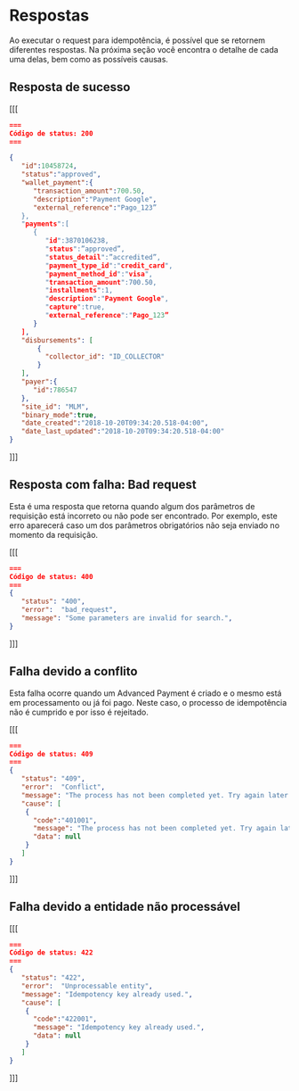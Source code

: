 # Respostas

Ao executar o request para idempotência, é possível que se retornem diferentes respostas. Na próxima seção você encontra o detalhe de cada uma delas, bem como as possíveis causas.

## Resposta de sucesso

[[[
```Json
===
Código de status: 200
===

{
   "id":10458724,
   "status":"approved",
   "wallet_payment":{
      "transaction_amount":700.50,
      "description":"Payment Google",
      "external_reference":"Pago_123”
   },
   "payments":[
      {
         "id":3870106238,
         "status":”approved”,
         "status_detail":”accredited”,
         "payment_type_id":"credit_card",
         "payment_method_id":"visa",
         "transaction_amount":700.50,
         "installments":1,
         "description":"Payment Google",
         "capture":true,
         "external_reference":"Pago_123”
      }
   ],
   "disbursements": [
       {
         "collector_id": "ID_COLLECTOR"
       }
   ],
   "payer":{
      "id":786547
   },
   "site_id": "MLM",
   "binary_mode":true,
   "date_created":"2018-10-20T09:34:20.518-04:00",
   "date_last_updated":"2018-10-20T09:34:20.518-04:00"
}

```
]]]



## Resposta com falha: Bad request

Esta é uma resposta que retorna quando algum dos parâmetros de requisição está incorreto ou não pode ser encontrado. Por exemplo, este erro aparecerá caso um dos parâmetros obrigatórios não seja enviado no momento da requisição.

[[[
```Json
===
Código de status: 400
===
{
   "status": "400",
   "error":  "bad_request",
   "message": "Some parameters are invalid for search.",
}

```
]]]


## Falha devido a conflito

Esta falha ocorre quando um Advanced Payment é criado e o mesmo está em processamento ou já foi pago. Neste caso, o processo de idempotência não é cumprido e por isso é rejeitado.

[[[
```Json
===
Código de status: 409
===
{
   "status": "409",
   "error":  "Conflict",
   "message": "The process has not been completed yet. Try again later.",
   "cause": [
    {
      "code":"401001",
      "message": "The process has not been completed yet. Try again later.",
      "data": null
    }
   ]
}

```
]]]


## Falha devido a entidade não processável

[[[
```Json
===
Código de status: 422
===
{
   "status": "422",
   "error":  "Unprocessable entity",
   "message": "Idempotency key already used.",
   "cause": [
    {
      "code":"422001",
      "message": "Idempotency key already used.",
      "data": null
    }
   ]
}

```
]]]
